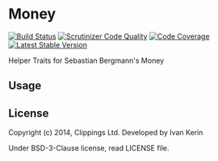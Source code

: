Money
=====

[![Build Status](https://travis-ci.org/harp-orm/money.png?branch=master)](https://travis-ci.org/harp-orm/money)
[![Scrutinizer Code Quality](https://scrutinizer-ci.com/g/harp-orm/money/badges/quality-score.png)](https://scrutinizer-ci.com/g/harp-orm/money/)
[![Code Coverage](https://scrutinizer-ci.com/g/harp-orm/money/badges/coverage.png)](https://scrutinizer-ci.com/g/harp-orm/money/)
[![Latest Stable Version](https://poser.pugx.org/harp-orm/money/v/stable.png)](https://packagist.org/packages/harp-orm/money)

Helper Traits for Sebastian Bergmann's Money

Usage
-----

License
-------

Copyright (c) 2014, Clippings Ltd. Developed by Ivan Kerin

Under BSD-3-Clause license, read LICENSE file.
